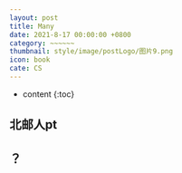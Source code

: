 ```yaml
---
layout: post
title: Many
date: 2021-8-17 00:00:00 +0800
category: ~~~~~~
thumbnail: style/image/postLogo/图片9.png
icon: book
cate: CS
---
```





* content
{:toc}


##  北邮人pt

## ？



